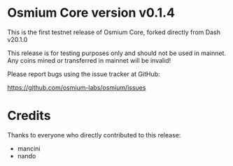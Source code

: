 # Osmium Core version v0.1.4

This is the first testnet release of Osmium Core, forked directly from Dash v20.1.0

This release is for testing purposes only and should not be used in mainnet. Any coins mined or transferred in mainnet will be invalid!

Please report bugs using the issue tracker at GitHub:

  <https://github.com/osmium-labs/osmium/issues>


# Credits

Thanks to everyone who directly contributed to this release:

- mancini
- nando